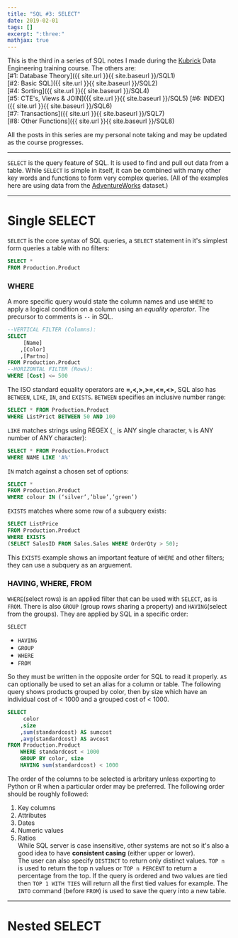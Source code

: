 ```yaml
---
title: "SQL #3: SELECT"
date: 2019-02-01
tags: []
excerpt: ":three:"
mathjax: true
---
```


This is the third in a series of SQL notes I made during the [Kubrick](https://kubrickgroup.com/) Data Engineering training course. The others are:  
[#1: Database Theory]({{ site.url }}{{ site.baseurl }}/SQL1)  
[#2: Basic SQL]({{ site.url }}{{ site.baseurl }}/SQL2)   
[#4: Sorting]({{ site.url }}{{ site.baseurl }}/SQL4)  
[#5: CTE's, Views & JOIN]({{ site.url }}{{ site.baseurl }}/SQL5)  [#6: INDEX]({{ site.url }}{{ site.baseurl }}/SQL6)  
[#7: Transactions]({{ site.url }}{{ site.baseurl }}/SQL7)  
[#8: Other Functions]({{ site.url }}{{ site.baseurl }}/SQL8)  

All the posts in this series are my personal note taking and may be updated as the course progresses.  

---
`SELECT` is the query feature of SQL. It is used to find and pull out data from a table. While `SELECT` is simple in itself, it can be combined with many other key words and functions to form very complex queries. (All of the examples here are using data from the [AdventureWorks](https://github.com/Microsoft/sql-server-samples/releases/tag/adventureworks) dataset.)  

---
# Single SELECT
`SELECT` is the core syntax of SQL queries, a `SELECT` statement in it's simplest form queries a table with no filters:  

```sql
SELECT *
FROM Production.Product
```
### WHERE
A more specific query would state the column names and use `WHERE` to apply a logical condition on a column using an *equality operator*.  The precursor to comments is `--` in SQL.  

```sql
--VERTICAL FILTER (Columns):
SELECT
     [Name]
    ,[Color]
    ,[Partno]
FROM Production.Product
--HORIZONTAL FILTER (Rows):
WHERE [Cost] <= 500
```

The ISO standard equality operators are **=,<,>,>=,<=,<>**, SQL also has `BETWEEN`, `LIKE`, `IN`, and `EXISTS`.
`BETWEEN` specifies an inclusive number range:
```sql
SELECT * FROM Production.Product
WHERE ListPrict BETWEEN 50 AND 100
```  

`LIKE` matches strings using REGEX (`_` is ANY single character, `%` is ANY number of ANY character):
```sql
SELECT * FROM Production.Product
WHERE NAME LIKE 'A%'
```  

`IN` match against a chosen set of options:
```sql
SELECT *
FROM Production.Product
WHERE colour IN (‘silver’,’blue’,’green’)
```  

`EXISTS` matches where some row of a subquery exists:
```sql
SELECT ListPrice
FROM Production.Product
WHERE EXISTS
(SELECT SalesID FROM Sales.Sales WHERE OrderQty > 50);
```  

This `EXISTS` example shows an important feature of `WHERE` and other filters; they can use a subquery as an arguement. 
 
### HAVING, WHERE, FROM
`WHERE`(select rows) is an applied filter that can be used with `SELECT`, as is `FROM`. There is also `GROUP` (group rows sharing a property) and `HAVING`(select from the groups). They are applied by SQL in a specific order:

`SELECT`
- `HAVING`
- `GROUP`
- `WHERE`
- `FROM`

So they must be written in the opposite order for SQL to read it properly. `AS` can optionally be used to set an alias for a column or table. The following query shows products grouped by color, then by size which have an individual cost of < 1000 and a grouped cost of < 1000. 

```sql
SELECT 
     color
    ,size
    ,sum(standardcost) AS sumcost
    ,avg(standardcost) AS avcost
FROM Production.Product
    WHERE standardcost < 1000
    GROUP BY color, size
    HAVING sum(standardcost) < 1000
```
The order of the columns to be selected is arbritary unless exporting to Python or R when a particular order may be preferred. The following order should be roughly followed:  
1. Key columns
2. Attributes 
3. Dates
4. Numeric values
5. Ratios  
While SQL server is case insensitive, other systems are not so it's also a good idea to have **consistent casing** (either upper or lower).  
The user can also specify `DISTINCT` to return only distinct values. `TOP n` is used to return the top n values or `TOP n PERCENT` to return a percentage from the top. If the query is ordered and two values are tied then `TOP 1 WITH TIES` will return all the first tied values for example. 
The `INTO` command (before `FROM`) is used to save the query into a new table. 

---
# Nested SELECT
